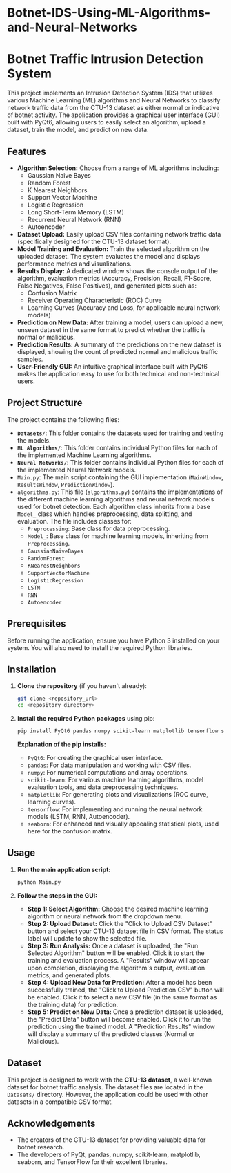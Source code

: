# Botnet-IDS-Using-ML-Algorithms-and-Neural-Networks
# Botnet Traffic Intrusion Detection System

This project implements an Intrusion Detection System (IDS) that utilizes various Machine Learning (ML) algorithms and Neural Networks to classify network traffic data from the CTU-13 dataset as either normal or indicative of botnet activity. The application provides a graphical user interface (GUI) built with PyQt6, allowing users to easily select an algorithm, upload a dataset, train the model, and predict on new data.

## Features

* **Algorithm Selection:** Choose from a range of ML algorithms including:
    * Gaussian Naive Bayes
    * Random Forest
    * K Nearest Neighbors
    * Support Vector Machine
    * Logistic Regression
    * Long Short-Term Memory (LSTM)
    * Recurrent Neural Network (RNN)
    * Autoencoder
* **Dataset Upload:** Easily upload CSV files containing network traffic data (specifically designed for the CTU-13 dataset format).
* **Model Training and Evaluation:** Train the selected algorithm on the uploaded dataset. The system evaluates the model and displays performance metrics and visualizations.
* **Results Display:** A dedicated window shows the console output of the algorithm, evaluation metrics (Accuracy, Precision, Recall, F1-Score, False Negatives, False Positives), and generated plots such as:
    * Confusion Matrix
    * Receiver Operating Characteristic (ROC) Curve
    * Learning Curves (Accuracy and Loss, for applicable neural network models)
* **Prediction on New Data:** After training a model, users can upload a new, unseen dataset in the same format to predict whether the traffic is normal or malicious.
* **Prediction Results:** A summary of the predictions on the new dataset is displayed, showing the count of predicted normal and malicious traffic samples.
* **User-Friendly GUI:** An intuitive graphical interface built with PyQt6 makes the application easy to use for both technical and non-technical users.

## Project Structure

The project contains the following files:

* **`Datasets/`**: This folder contains the datasets used for training and testing the models.
* **`ML Algorithms/`**: This folder contains individual Python files for each of the implemented Machine Learning algorithms.
* **`Neural Networks/`**: This folder contains individual Python files for each of the implemented Neural Network models.
* `Main.py`: The main script containing the GUI implementation (`MainWindow`, `ResultsWindow`, `PredictionWindow`).
* `algorithms.py`: This file (`algorithms.py`) contains the implementations of the different machine learning algorithms and neural network models used for botnet detection. Each algorithm class inherits from a base `Model_` class which handles preprocessing, data splitting, and evaluation. The file includes classes for:
    * `Preprocessing`: Base class for data preprocessing.
    * `Model_`: Base class for machine learning models, inheriting from `Preprocessing`.
    * `GaussianNaiveBayes`
    * `RandomForest`
    * `KNearestNeighbors`
    * `SupportVectorMachine`
    * `LogisticRegression`
    * `LSTM`
    * `RNN`
    * `Autoencoder`

## Prerequisites

Before running the application, ensure you have Python 3 installed on your system. You will also need to install the required Python libraries.

## Installation

1.  **Clone the repository** (if you haven't already):
    ```bash
    git clone <repository_url>
    cd <repository_directory>
    ```

2.  **Install the required Python packages** using pip:
    ```bash
    pip install PyQt6 pandas numpy scikit-learn matplotlib tensorflow seaborn
    ```
    **Explanation of the pip installs:**
    * `PyQt6`: For creating the graphical user interface.
    * `pandas`: For data manipulation and working with CSV files.
    * `numpy`: For numerical computations and array operations.
    * `scikit-learn`: For various machine learning algorithms, model evaluation tools, and data preprocessing techniques.
    * `matplotlib`: For generating plots and visualizations (ROC curve, learning curves).
    * `tensorflow`: For implementing and running the neural network models (LSTM, RNN, Autoencoder).
    * `seaborn`: For enhanced and visually appealing statistical plots, used here for the confusion matrix.

## Usage

1.  **Run the main application script:**
    ```bash
    python Main.py
    ```

2.  **Follow the steps in the GUI:**
    * **Step 1: Select Algorithm:** Choose the desired machine learning algorithm or neural network from the dropdown menu.
    * **Step 2: Upload Dataset:** Click the "Click to Upload CSV Dataset" button and select your CTU-13 dataset file in CSV format. The status label will update to show the selected file.
    * **Step 3: Run Analysis:** Once a dataset is uploaded, the "Run Selected Algorithm" button will be enabled. Click it to start the training and evaluation process. A "Results" window will appear upon completion, displaying the algorithm's output, evaluation metrics, and generated plots.
    * **Step 4: Upload New Data for Prediction:** After a model has been successfully trained, the "Click to Upload Prediction CSV" button will be enabled. Click it to select a new CSV file (in the same format as the training data) for prediction.
    * **Step 5: Predict on New Data:** Once a prediction dataset is uploaded, the "Predict Data" button will become enabled. Click it to run the prediction using the trained model. A "Prediction Results" window will display a summary of the predicted classes (Normal or Malicious).

## Dataset

This project is designed to work with the **CTU-13 dataset**, a well-known dataset for botnet traffic analysis. The dataset files are located in the `Datasets/` directory. However, the application could be used with other datasets in a compatible CSV format.

## Acknowledgements

* The creators of the CTU-13 dataset for providing valuable data for botnet research.
* The developers of PyQt, pandas, numpy, scikit-learn, matplotlib, seaborn, and TensorFlow for their excellent libraries.

